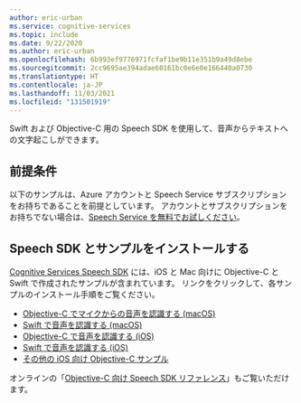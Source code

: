 ```yaml
---
author: eric-urban
ms.service: cognitive-services
ms.topic: include
ms.date: 9/22/2020
ms.author: eric-urban
ms.openlocfilehash: 6b993ef9776971fcfaf1be9b11e351b9a49d8ebe
ms.sourcegitcommit: 2cc9695ae394adae60161bc0e6e0e166440a0730
ms.translationtype: HT
ms.contentlocale: ja-JP
ms.lasthandoff: 11/03/2021
ms.locfileid: "131501919"
---
```

Swift および Objective-C 用の Speech SDK を使用して、音声からテキストへの文字起こしができます。

## <a name="prerequisites"></a>前提条件

以下のサンプルは、Azure アカウントと Speech Service サブスクリプションをお持ちであることを前提としています。 アカウントとサブスクリプションをお持ちでない場合は、[Speech Service を無料でお試しください](../../../overview.md#try-the-speech-service-for-free)。

## <a name="install-speech-sdk-and-samples"></a>Speech SDK とサンプルをインストールする

[Cognitive Services Speech SDK](https://github.com/Azure-Samples/cognitive-services-speech-sdk) には、iOS と Mac 向けに Objective-C と Swift で作成されたサンプルが含まれています。 リンクをクリックして、各サンプルのインストール手順をご覧ください。

* [Objective-C でマイクからの音声を認識する (macOS)](https://github.com/Azure-Samples/cognitive-services-speech-sdk/tree/master/quickstart/objectivec/macos/from-microphone)
* [Swift で音声を認識する (macOS)](https://github.com/Azure-Samples/cognitive-services-speech-sdk/tree/master/quickstart/swift/macos/from-microphone)
* [Objective-C で音声を認識する (iOS)](https://github.com/Azure-Samples/cognitive-services-speech-sdk/tree/master/quickstart/objectivec/ios/from-microphone)
* [Swift で音声を認識する (iOS)](https://github.com/Azure-Samples/cognitive-services-speech-sdk/tree/master/quickstart/swift/ios/from-microphone)
* [その他の iOS 向け Objective-C サンプル](https://github.com/Azure-Samples/cognitive-services-speech-sdk/tree/master/samples/objective-c/ios)

オンラインの「[Objective-C 向け Speech SDK リファレンス](/objectivec/cognitive-services/speech/)」もご覧いただけます。

